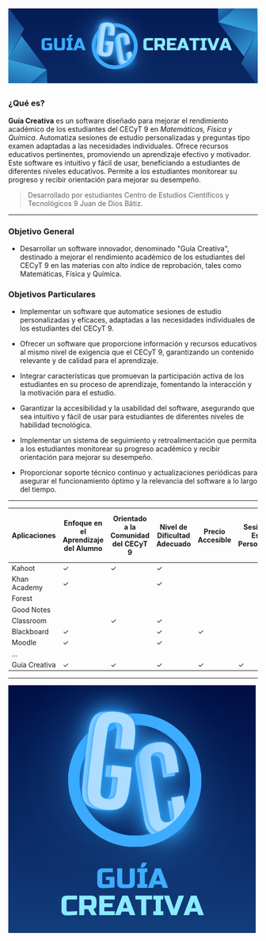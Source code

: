 # ![Guía Creativa](https://github.com/EmilioNoyola/Guia-Creativa/blob/main/4IV9_GU%C3%8DA_CREATIVA_(%20Banner%20).png?raw=true)

### ¿Qué es?

**Guía Creativa** es un software diseñado para mejorar el rendimiento académico de los estudiantes del CECyT 9 en *Matemáticas, Física y Química*. Automatiza sesiones de estudio personalizadas y preguntas tipo examen adaptadas a las necesidades individuales. Ofrece recursos educativos pertinentes, promoviendo un aprendizaje efectivo y motivador. Este software es intuitivo y fácil de usar, beneficiando a estudiantes de diferentes niveles educativos. Permite a los estudiantes monitorear su progreso y recibir orientación para mejorar su desempeño.

> Desarrollado por estudiantes Centro de Estudios Científicos y Tecnológicos 9 Juan de Dios Bátiz.

---

### Objetivo General
- Desarrollar un software innovador, denominado "Guía Creativa", destinado a mejorar el rendimiento académico de los estudiantes del CECyT 9 en las materias con alto índice de reprobación, tales como Matemáticas, Física y Química.

### Objetivos Particulares

- Implementar un software que automatice sesiones de estudio personalizadas y eficaces, adaptadas a las necesidades individuales de los estudiantes del CECyT 9.

- Ofrecer un software que proporcione información y recursos educativos al mismo nivel de exigencia que el CECyT 9, garantizando un contenido relevante y de calidad para el aprendizaje.

- Integrar características que promuevan la participación activa de los estudiantes en su proceso de aprendizaje, fomentando la interacción y la motivación para el estudio.

- Garantizar la accesibilidad y la usabilidad del software, asegurando que sea intuitivo y fácil de usar para estudiantes de diferentes niveles de habilidad tecnológica.

- Implementar un sistema de seguimiento y retroalimentación que permita a los estudiantes monitorear su progreso académico y recibir orientación para mejorar su desempeño.

- Proporcionar soporte técnico continuo y actualizaciones periódicas para asegurar el funcionamiento óptimo y la relevancia del software a lo largo del tiempo.

---

| Aplicaciones   | Enfoque en el Aprendizaje del Alumno | Orientado a la Comunidad del CECyT 9 | Nivel de Dificultad Adecuado | Precio Accesible | Sesiones de Estudio Personalizadas | Prioriza Hábitos de Estudio | Contacto Directo con los profesores de la escuela | Clases en Línea |
|----------------|--------------------------------------|--------------------------------------|--------------------------------|-------------------|--------------------------------------|-----------------------------|-------------------------------------------------|-----------------|
| Kahoot         | ✓                                    | ✓                                    | ✓                              |                    |                                      |                             |                                                 |                 |
| Khan Academy   | ✓                                    |                                      | ✓                              |                    |                                      | ✓                           | ✓                                               |                 |
| Forest         |                                      |                                      |                                |                    |                                      |                             |                                                 | ✓               |
| Good Notes     |                                      |                                      |                                |                    |                                      |                             |                                                 |                 |
| Classroom      |                                      | ✓                                    | ✓                              |                    |                                      |                             |                                                 |                 |
| Blackboard     | ✓                                    |                                      | ✓                              | ✓                  |                                      | ✓                           | ✓                                               |                 |
| Moodle         | ✓                                    |                                      | ✓                              |                    |                                      |                             |                                                 |                 |
| ...            |                                      |                                      |                                |                    |                                      |                             |                                                 |                 |
| Guía Creativa  | ✓                                    | ✓                                    | ✓                              | ✓                  | ✓                                    | ✓                           | ✓                                               |                 |

---

![Guía Creativa](https://github.com/EmilioNoyola/Guia-Creativa/blob/main/4IV9_GU%C3%8DA_CREATIVA_(%20Imagotipo%20).png?raw=true)

